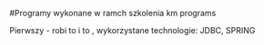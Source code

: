 #Programy wykonane w ramch szkolenia km programs

Pierwszy - robi to i to , wykorzystane technologie: JDBC, SPRING
